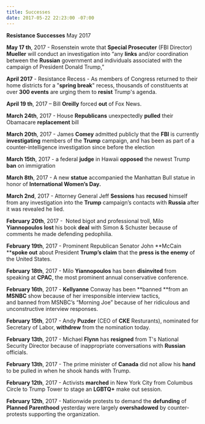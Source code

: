 ```yaml
---
title: Successes
date: 2017-05-22 22:23:00 -07:00
---
```


**Resistance Successes**    May 2017

**May 17 th**, 2017 - Rosenstein wrote that **Special Prosecuter** (FBI Director) **Mueller** will conduct an investigation into “any **links** and/or coordination between the **Russian** government and individuals associated with the campaign of President Donald Trump,” 

**April 2017** - Resistance Recess - As members of Congress returned to their home districts for a "**spring break**" recess, thousands of constituents at over **300 events** are urging them to **resist** Trump's agenda.

**April 19 th**, 2017 – Bill **Oreilly** forced **out** of Fox News.

**March 24th**, 2017 - House **Republicans** unexpectedly **pulled** their Obamacare **replacement** bill  

**March 20th**, 2017 - James **Comey** admitted publicly that the **FBI** is currently **investigating** members of the **Trump** campaign, and has been as part of a counter-intelligence investigation since before the election 

**March 15th**, 2017 - a federal **judge** in Hawaii **opposed** the newest Trump **ban** on immigration 

**March 8th**, 2017 - A new **statue** accompanied the Manhattan Bull statue in honor of **International Women’s Day.**  

**March 2nd**, 2017 - Attorney General Jeff **Sessions** has **recused** himself from any investigation into the **Trump** campaign’s contacts with **Russia** after it was revealed he lied.

**February 20th**, 2017 -  Noted bigot and professional troll, Milo **Yiannopoulos** **lost** his book **deal** with Simon & Schuster because of comments he made defending pedophilia. 

**February 19th**, 2017 - Prominent Republican Senator John **McCain ****spoke out** about President **Trump’s claim** that the **press is the enemy** of the United States. 

**February 18th**, 2017 - Milo **Yiannopoulos** has been **disinvited** from speaking at **CPAC**, the most prominent annual conservative conference. 

**February 16th**, 2017 - **Kellyanne** Conway has been **banned **from an **MSNBC** show because of her irresponsible interview tactics, and banned from MSNBC’s “Morning Joe” because of her ridiculous and unconstructive interview responses. 

**February 15th**, 2017 - Andy **Puzder** (CEO of **CKE** Resturants), nominated for Secretary of Labor, **withdrew** from the nomination today. 

**February 13th**, 2017 - Michael **Flynn** has **resigned** from T's National Security Director because of inappropriate conversations with **Russian** officials.

**February 13th**, 2017 - The prime minister of **Canada** did not allow his **hand** to be pulled in when he shook hands with Trump.

**February 12th**, 2017 - Activists **marched** in New York City from Columbus Circle to Trump Tower to stage an **LGBTQ+** make out session.

**February 12th**, 2017 - Nationwide protests to demand the **defunding** of **Planned Parenthood** yesterday were largely **overshadowed** by counter-protests supporting the organization.

